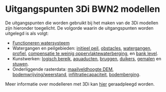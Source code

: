 # **Uitgangspunten 3Di BWN2 modellen**
De uitgangspunten die worden gebruikt bij het maken van de 3Di modellen zijn hieronder toegelicht.
De volgorde waarin de uitgangspunten worden uitgelegd is als volgt:

 * [Functioneren watersysteem](a_watersysteem/1_watersysteem.md)
 * Watergangen en peilgebieden: [initieel peil](c_watergangen_en_peilgebieden/1_initieel_peil.md), [obstacles](c_watergangen_en_peilgebieden/2_levees.md), [watergangen](c_watergangen_en_peilgebieden/3_watergangen.md), [profiel](c_watergangen_en_peilgebieden/4_profiel.md), [compensatie te weinig oppervlaktewaterberging](c_watergangen_en_peilgebieden/5_compensatie_te_weinig_oppervlaktewaterberging.md), en [bank level](c_watergangen_en_peilgebieden/6_bank_level.md).
 * Kunstwerken: [logisch bereik](b_logisch_bereik/1_logisch_bereik.md), [aquaducten](d_kunstwerken/2_aquaducten.md), [bruggen](d_kunstwerken/3_bruggen.md), [duikers](d_kunstwerken/4_duikers.md), [gemalen](d_kunstwerken/5_gemalen.md) en [stuwen](d_kunstwerken/6_stuwen.md).
 * Onderliggende rasterdata: [maailveldhoogte DEM](e_onderliggende_rasterdata/1_onderliggende_rasterdata#maaiveldhoogte-dem), [bodemwrijving/weerstand](e_onderliggende_rasterdata/1_onderliggende_rasterdata#rasterkaart-weerstand), [infiltratiecapaciteit](e_onderliggende_rasterdata/1_onderliggende_rasterdata#rasterkaart-infiltratie), [bodemberging](e_onderliggende_rasterdata/1_onderliggende_rasterdata#rasterkaart-bodemberging).


Meer informatie over modelleren met 3Di kan [hier](https://docs.3di.live/index.html) geraadpleegd worden.

<!--
<span style="color:red">
Uit aangeleverde documenten:
Uitgangspuntennotitie 3Di-modellen.docx

misschien wat losse files maken voor:
* ruimtekaart filtering plas watersysteem: Uitwerking filtering overlastbeeld en opzet ruimtekaart

* spatialite aanpassen met SQL: H2 uit: Handboek_modelaanpassingen_WSA.docx, wel opmerken dat sqlite verouderd is en N&S nieuwe werkwijze met geopackage ontwikkeld</span>
-->